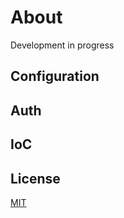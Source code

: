# About

Development in progress

## Configuration

## Auth

## IoC

## License
[MIT](https://choosealicense.com/licenses/mit/)
